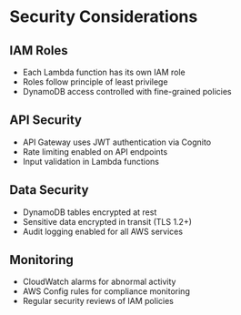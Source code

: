 # Security Considerations

## IAM Roles

- Each Lambda function has its own IAM role
- Roles follow principle of least privilege
- DynamoDB access controlled with fine-grained policies

## API Security

- API Gateway uses JWT authentication via Cognito
- Rate limiting enabled on API endpoints
- Input validation in Lambda functions

## Data Security

- DynamoDB tables encrypted at rest
- Sensitive data encrypted in transit (TLS 1.2+)
- Audit logging enabled for all AWS services

## Monitoring

- CloudWatch alarms for abnormal activity
- AWS Config rules for compliance monitoring
- Regular security reviews of IAM policies